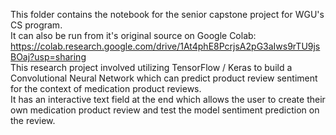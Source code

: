 This folder contains the notebook for the senior capstone project for WGU's CS program.  
It can also be run from it's original source on Google Colab:  
https://colab.research.google.com/drive/1At4phE8PcrjsA2pG3aIws9rTU9jsBOaj?usp=sharing  
This research project involved utilizing TensorFlow / Keras to build a Convolutional Neural Network which can predict product review sentiment for the context of medication product reviews.   
It has an interactive text field at the end which allows the user to create their own medication product review and test the model sentiment prediction on the review.  
